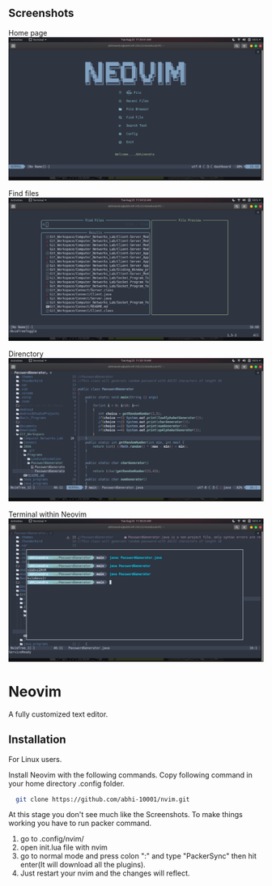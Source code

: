 
## Screenshots
Home page
![Home Page](https://github.com/abhi-10001/nvim/blob/main/Neovimss/Screenshot%20from%202022-08-23%2011-34-41.png)

Find files
![Find Files](https://github.com/abhi-10001/nvim/blob/main/Neovimss/Screenshot%20from%202022-08-23%2011-34-52.png)

Direnctory
![Directory](https://github.com/abhi-10001/nvim/blob/main/Neovimss/Screenshot%20from%202022-08-23%2011-35-19.png)

Terminal within Neovim
![Terminal](https://github.com/abhi-10001/nvim/blob/main/Neovimss/Screenshot%20from%202022-08-23%2011-36-25.png)

# Neovim

A fully customized text editor.

## Installation
For Linux users.

Install Neovim with the following commands.
Copy following command in your home directory .config folder.
```bash
  git clone https://github.com/abhi-10001/nvim.git
```
At this stage you don't see much like the Screenshots.
To make things working you have to run packer command.
1. go to .config/nvim/
2. open init.lua file with nvim
3. go to normal mode and press colon ":" and type "PackerSync" then hit enter(It will download all the plugins).
4. Just restart your nvim and the changes will reflect.


